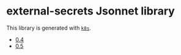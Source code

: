 # external-secrets Jsonnet library

This library is generated with [`k8s`](https://github.com/jsonnet-libs/k8s).

- [0.4](0.4/README.md)
- [0.5](0.5/README.md)
